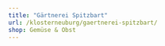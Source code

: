 ```yaml
---
title: "Gärtnerei Spitzbart"
url: /klosterneuburg/gaertnerei-spitzbart/
shop: Gemüse & Obst
---
```

